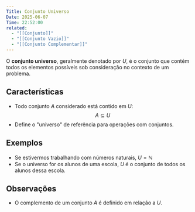 ```yaml
---
Title: Conjunto Universo
Date: 2025-06-07
Time: 22:52:00
related:
  - "[[Conjunto]]"
  - "[[Conjunto Vazio]]"
  - "[[Conjunto Complementar]]"
---
```


O **conjunto universo**, geralmente denotado por $U$, é o conjunto que contém todos os elementos possíveis sob consideração no contexto de um problema.

## Características

- Todo conjunto $A$ considerado está contido em $U$: $$A \subseteq U$$
- Define o "universo" de referência para operações com conjuntos.

## Exemplos

- Se estivermos trabalhando com números naturais, $U = \mathbb{N}$
- Se o universo for os alunos de uma escola, $U$ é o conjunto de todos os alunos dessa escola.

## Observações

- O complemento de um conjunto $A$ é definido em relação a $U$.
